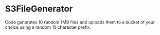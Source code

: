 # S3FileGenerator

Code generates 10 random 1MB files and uploads them to a bucket of your choice using a random 10 character prefix.

